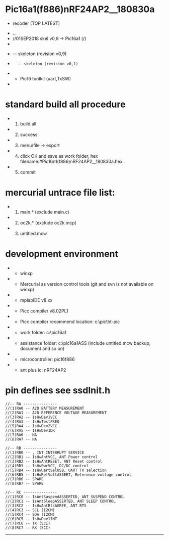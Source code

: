 Pic16a1(f886)nRF24AP2__180830a
====
* recoder (TOP LATEST)
- ...
- //01SEP2018 skel v0,9 -> Pic16a1 (/)
-
+ -- skeleton (revision v0,9)
+		-- skeleton (revision v0,1)


* - Pic16 toolkit (uart,TxSW)
*
# standard build all procedure
*	1. build all
*	2. success
*	3. menu/file -> export
*	4. click OK and save as work folder, hex filename:#Pic16n1(f886)nRF24AP2__180830a.hex
*	5. commit
# mercurial untrace file list:
*	1. main.* (exclude main.c)
*	2. oc2k.* (exclude oc2k.mcp)
*	3. untitled.mcw
# development environment
*	- winxp
*	- Mercurial as version control tools (git and svn is not available on winxp)
*	- mplabIDE v8.xx
*	- Picc compiler v8.02PL1
*	- Picc compiler recommend location: c:\pic\ht-pic
*	- work folder: c:\pic16a1
*	- assistance folder: c:\pic16a1ASS (include untitled.mcw backup, document and so on)
*	- microcontroller: pic16f886
*	- ant plus ic: nRF24AP2
# pin defines see ssdInit.h
	//-- RA ---------------
	//(1)RA0 -- A2D BATTERY MEASUREMENT
	//(2)RA1 -- A2D REFERENCE VOLTAGE MEASUREMENT
	//(3)RA2 -- IsHwDev1VCC
	//(4)RA3 -- IsHwTestFREQ
	//(5)RA4 -- IsHwDev2VCC
	//(6)RA5 -- IsHwDev1DR
	//(7)RA6 -- NA
	//(8)RA7 -- NA

	//-- RB ---------------
	//(1)RB0 -- , INT INTERRUPT SERVICE
	//(2)RB1 -- IsHwAntVCC, ANT Power control
	//(3)RB2 -- IsHwAntRESET, ANT Reset control
	//(4)RB3 -- IsHwPwrVCC, DC/DC control
	//(5)RB4 -- IsHwUartSelUSB, UART TX selection
	//(6)RB5 -- IsHwRefVoltASSERT, Reference voltage control
	//(7)RB6 -- SPARE
	//(8)RB7 -- SPARE

	//-- RC ---------------
	//(1)RC0 -- IsAntSuspendASSERTED, ANT SUSPEND CONTROL
	//(2)RC1 -- IsAntSleepASSERTED, ANT SLEEP CONTROL
	//(3)RC2 -- IsHwAntRtsAGREE, ANT RTS
	//(4)RC3 -- SCL (I2CM)
	//(5)RC4 -- SDA (I2CM)
	//(6)RC5 -- IsHwDev1INT
	//(7)RC6 -- TX (SCI)
	//(8)RC7 -- RX (SCI)
****
